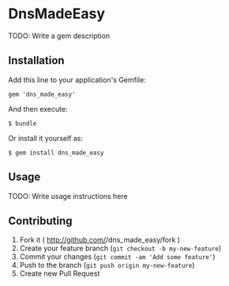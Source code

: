 # DnsMadeEasy

TODO: Write a gem description

## Installation

Add this line to your application's Gemfile:

    gem 'dns_made_easy'

And then execute:

    $ bundle

Or install it yourself as:

    $ gem install dns_made_easy

## Usage

TODO: Write usage instructions here

## Contributing

1. Fork it ( http://github.com/<my-github-username>/dns_made_easy/fork )
2. Create your feature branch (`git checkout -b my-new-feature`)
3. Commit your changes (`git commit -am 'Add some feature'`)
4. Push to the branch (`git push origin my-new-feature`)
5. Create new Pull Request
